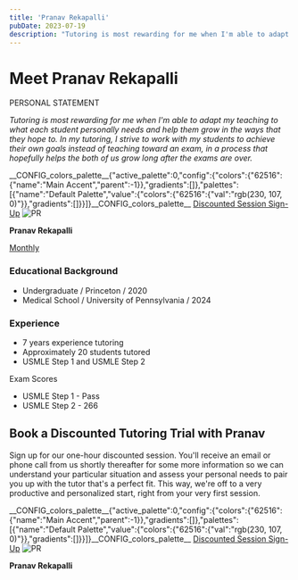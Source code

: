 ```yaml
---
title: 'Pranav Rekapalli'
pubDate: 2023-07-19
description: "Tutoring is most rewarding for me when I'm able to adapt my teaching to what each student personally needs and help them grow in the ways that they hope to"
---
```


# Meet Pranav Rekapalli

PERSONAL STATEMENT

_Tutoring is most rewarding for me when I'm able to adapt my teaching to what each student personally needs and help them grow in the ways that they hope to. In my tutoring, I strive to work with my students to achieve their own goals instead of teaching toward an exam, in a process that hopefully helps the both of us grow long after the exams are over._

\_\_CONFIG_colors_palette\_\_{"active_palette":0,"config":{"colors":{"62516":{"name":"Main Accent","parent":-1}},"gradients":\[\]},"palettes":\[{"name":"Default Palette","value":{"colors":{"62516":{"val":"rgb(230, 107, 0)"}},"gradients":\[\]}}\]}\_\_CONFIG_colors_palette\_\_ [Discounted Session Sign-Up](/purchase-discounted-session/) ![](https://i2xfwztd2ksbegse.public.blob.vercel-storage.com/wp/2023/07/PR.webp 'PR')

**Pranav Rekapalli**

[Monthly](#)

### Educational Background

- Undergraduate / Princeton / 2020
- Medical School / University of Pennsylvania / 2024

### Experience

- 7 years experience tutoring
- Approximately 20 students tutored
- USMLE Step 1 and USMLE Step 2

Exam Scores

- USMLE Step 1 - Pass
- USMLE Step 2 - 266

## Book a Discounted Tutoring Trial with Pranav

Sign up for our one-hour discounted session. You'll receive an email or phone call from us shortly thereafter for some more information so we can understand your particular situation and assess your personal needs to pair you up with the tutor that's a perfect fit. This way, we're off to a very productive and personalized start, right from your very first session.

\_\_CONFIG_colors_palette\_\_{"active_palette":0,"config":{"colors":{"62516":{"name":"Main Accent","parent":-1}},"gradients":\[\]},"palettes":\[{"name":"Default Palette","value":{"colors":{"62516":{"val":"rgb(230, 107, 0)"}},"gradients":\[\]}}\]}\_\_CONFIG_colors_palette\_\_ [Discounted Session Sign-Up](/purchase-discounted-session/) ![](https://i2xfwztd2ksbegse.public.blob.vercel-storage.com/wp/2023/07/PR.webp 'PR')

**Pranav Rekapalli**
